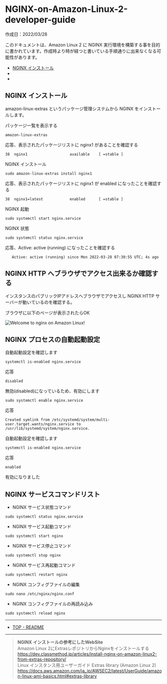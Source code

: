 # NGINX-on-Amazon-Linux-2-developer-guide<a name="NGINX-on-Amazon-Linux-2-developer-guide"></a>

作成日：2022/03/28<br>

このドキュメントは、Amazon Linux 2 に NGINX 実行環境を構築する事を目的に書かれています。作成時より時が経つと書いている手順通りに出来なくなる可能性があります。

+ [NGINX インストール](#install_nginx1)
+
+

## <a name="install_nginx1"></a>NGINX インストール

amazon-linux-extras というパッケージ管理システムから NGINX をインストールします。

パッケージ一覧を表示する
```
amazon-linux-extras
```

応答、表示されたパッケージリストに nginx1 があることを確認する
```
38  nginx1                   available    [ =stable ]
```

NGINX インストール
```
sudo amazon-linux-extras install nginx1
``` 

応答、表示されたパッケージリストに nginx1 が enabled になったことを確認する
```
38  nginx1=latest            enabled      [ =stable ]
```

NGINX 起動
```
sudo systemctl start nginx.service
```

NGINX 状態

```
sudo systemctl status nginx.service
```

応答、Active: active (running) になったことを確認する
```
   Active: active (running) since Mon 2022-03-28 07:30:55 UTC; 4s ago
```


##  NGINX HTTP へブラウザでアクセス出来るか確認する

インスタンスのパブリックIPアドレスへブラウザでアクセスし NGINX HTTP サーバーが動いているのを確認する。

ブラウザに以下のページが表示されたらOK

![Welcome to nginx on Amazon Linux!](https://pgflow.s3.us-west-2.amazonaws.com/github/Laravel-on-Amazon-Linux-2-developer-guide/Welcome-to-nginx-on-Amazon-Linux.png)


## NGINX プロセスの自動起動設定

自動起動設定を確認します

```
systemctl is-enabled nginx.service
```

応答

```
disabled
```

無効(disabled)になっているため、有効にします

```
sudo systemctl enable nginx.service
```

応答

```
Created symlink from /etc/systemd/system/multi-user.target.wants/nginx.service to /usr/lib/systemd/system/nginx.service. 
```

自動起動設定を確認します
```
systemctl is-enabled nginx.service
```

応答
```
enabled
```

有効になりました

## NGINX サービスコマンドリスト

+ NGINX サービス状態コマンド
```
sudo systemctl status nginx.service
```

+ NGINX サービス起動コマンド

```
sudo systemctl start nginx
```

+ NGINX サービス停止コマンド

```
sudo systemctl stop nginx
```

+ NGINX サービス再起動コマンド

```
sudo systemctl restart nginx
```

+ NGINX コンフィグファイルの編集

```
sudo nano /etc/nginx/nginx.conf
```

+ NGINX コンフィグファイルの再読み込み
```
sudo systemctl reload nginx
```

***
+ [TOP - README](README.md)

***
> **NGINX インストールの参考にしたWebSite** <br>
Amazon Linux 2にExtrasレポジトリからNginxをインストールする<br>
https://dev.classmethod.jp/articles/install-nginx-on-amazon-linux2-from-extras-repository/<br>
Linux インスタンス用ユーザーガイド Extras library (Amazon Linux 2)<br>
https://docs.aws.amazon.com/ja_jp/AWSEC2/latest/UserGuide/amazon-linux-ami-basics.html#extras-library

